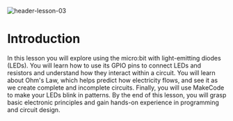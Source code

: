 ![header-lesson-03](assets/header-lesson-03.png)

# Introduction

In this lesson you will explore using the micro:bit with light-emitting diodes (LEDs). You will learn how to use its GPIO pins to connect LEDs and resistors and understand how they interact within a circuit. You will learn about Ohm's Law, which helps predict how electricity flows, and see it as we create complete and incomplete circuits. Finally, you will use MakeCode to make your LEDs blink in patterns. By the end of this lesson, you will grasp basic electronic principles and gain hands-on experience in programming and circuit design.
